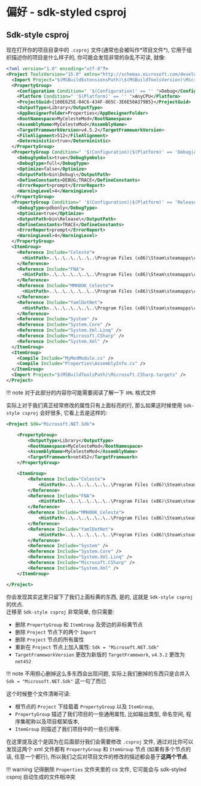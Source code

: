 # 偏好 - sdk-styled csproj

## Sdk-style csproj

现在打开你的项目目录中的 `.csproj` 文件(通常也会被叫作\*项目文件\*), 它用于组织描述你的项目是什么样子的, 你可能会发现非常的杂乱不可读, 就像:

```xml title=".csproj" hl_lines="8 10-12 34-50"
<?xml version="1.0" encoding="utf-8"?>
<Project ToolsVersion="15.0" xmlns="http://schemas.microsoft.com/developer/msbuild/2003">
  <Import Project="$(MSBuildExtensionsPath)\$(MSBuildToolsVersion)\Microsoft.Common.props" Condition="Exists('$(MSBuildExtensionsPath)\$(MSBuildToolsVersion)\Microsoft.Common.props')" />
  <PropertyGroup>
    <Configuration Condition=" '$(Configuration)' == '' ">Debug</Configuration>
    <Platform Condition=" '$(Platform)' == '' ">AnyCPU</Platform>
    <ProjectGuid>{100E625E-04C6-434F-865C-3E6E50A379B5}</ProjectGuid>
    <OutputType>Library</OutputType>
    <AppDesignerFolder>Properties</AppDesignerFolder>
    <RootNamespace>MyCelesteMod</RootNamespace>
    <AssemblyName>MyCelesteMod</AssemblyName>
    <TargetFrameworkVersion>v4.5.2</TargetFrameworkVersion>
    <FileAlignment>512</FileAlignment>
    <Deterministic>true</Deterministic>
  </PropertyGroup>
  <PropertyGroup Condition=" '$(Configuration)|$(Platform)' == 'Debug|AnyCPU' ">
    <DebugSymbols>true</DebugSymbols>
    <DebugType>full</DebugType>
    <Optimize>false</Optimize>
    <OutputPath>bin\Debug\</OutputPath>
    <DefineConstants>DEBUG;TRACE</DefineConstants>
    <ErrorReport>prompt</ErrorReport>
    <WarningLevel>4</WarningLevel>
  </PropertyGroup>
  <PropertyGroup Condition=" '$(Configuration)|$(Platform)' == 'Release|AnyCPU' ">
    <DebugType>pdbonly</DebugType>
    <Optimize>true</Optimize>
    <OutputPath>bin\Release\</OutputPath>
    <DefineConstants>TRACE</DefineConstants>
    <ErrorReport>prompt</ErrorReport>
    <WarningLevel>4</WarningLevel>
  </PropertyGroup>
  <ItemGroup>
    <Reference Include="Celeste">
      <HintPath>..\..\..\..\..\..\Program Files (x86)\Steam\steamapps\common\Celeste\Celeste.exe</HintPath>
    </Reference>
    <Reference Include="FNA">
      <HintPath>..\..\..\..\..\..\Program Files (x86)\Steam\steamapps\common\Celeste\FNA.dll</HintPath>
    </Reference>
    <Reference Include="MMHOOK_Celeste">
      <HintPath>..\..\..\..\..\..\Program Files (x86)\Steam\steamapps\common\Celeste\MMHOOK_Celeste.dll</HintPath>
    </Reference>
    <Reference Include="YamlDotNet">
      <HintPath>..\..\..\..\..\..\Program Files (x86)\Steam\steamapps\common\Celeste\YamlDotNet.dll</HintPath>
    </Reference>
    <Reference Include="System" />
    <Reference Include="System.Core" />
    <Reference Include="System.Xml.Linq" />
    <Reference Include="Microsoft.CSharp" />
    <Reference Include="System.Xml" />
  </ItemGroup>
  <ItemGroup>
    <Compile Include="MyModModule.cs" />
    <Compile Include="Properties\AssemblyInfo.cs" />
  </ItemGroup>
  <Import Project="$(MSBuildToolsPath)\Microsoft.CSharp.targets" />
</Project>
```
!!! note
    对于此部分的内容你可能需要阅读了解一下 `XML` 格式文件

实际上对于我们真正经常修改的属性只有上面标亮的行, 那么如果这时候使用 `Sdk-style csproj` 会好很多, 它看上去是这样的:

```xml title="Sdk-style csproj"
<Project Sdk="Microsoft.NET.Sdk">

    <PropertyGroup>
        <OutputType>Library</OutputType>
        <RootNamespace>MyCelesteMod</RootNamespace>
        <AssemblyName>MyCelesteMod</AssemblyName>
        <TargetFramework>net452</TargetFramework>
    </PropertyGroup>

    <ItemGroup>
        <Reference Include="Celeste">
            <HintPath>..\..\..\..\..\..\Program Files (x86)\Steam\steamapps\common\Celeste\Celeste.exe</HintPath>
        </Reference>
        <Reference Include="FNA">
            <HintPath>..\..\..\..\..\..\Program Files (x86)\Steam\steamapps\common\Celeste\FNA.dll</HintPath>
        </Reference>
        <Reference Include="MMHOOK_Celeste">
            <HintPath>..\..\..\..\..\..\Program Files (x86)\Steam\steamapps\common\Celeste\MMHOOK_Celeste.dll</HintPath>
        </Reference>
        <Reference Include="YamlDotNet">
            <HintPath>..\..\..\..\..\..\Program Files (x86)\Steam\steamapps\common\Celeste\YamlDotNet.dll</HintPath>
        </Reference>
        <Reference Include="System" />
        <Reference Include="System.Core" />
        <Reference Include="System.Xml.Linq" />
        <Reference Include="Microsoft.CSharp" />
        <Reference Include="System.Xml" />
    </ItemGroup>

</Project>
```

你会发现其实这里只留下了我们上面标黄的东西,
是的, 这就是 `Sdk-style csproj` 的优点.  
迁移至 `Sdk-style csproj` 非常简单, 你只需要:

- 删除 `PropertyGroup` 和 `ItemGroup` 及旁边的非标黄节点
- 删除 `Project` 节点下的两个 `Import`
- 删除 `Project` 节点的所有属性
- 重新在 `Project` 节点上加入属性: `Sdk = "Microsoft.NET.Sdk"`
- `TargetFrameworkVersion` 更改为新版的 `TargetFramework`, `v4.5.2` 更改为 `net452`

!!! note
    不用担心删掉这么多东西会出现问题, 实际上我们删掉的东西只是合并入 `Sdk = "Microsoft.NET.Sdk"` 这一句了而已

这个时候整个文件清晰可读:

- 根节点的 `Project` 下挂载着 `PropertyGroup` 以及 `ItemGroup`,
- `PropertyGroup` 描述了我们项目的一些通用属性, 比如输出类型, 命名空间, 程序集昵称以及项目框架版本,
- `ItemGroup` 则描述了我们项目中的一些引用等.

在这里提及这个是因为在后面部分我们会需要修改 `.csproj` 文件,
通过对比你可以发现这两个 xml 文件都有 `PropertyGroup` 和 `ItemGroup` 节点 (如果有多个节点的话, 任意一个都行),
所以我们之后对项目文件的修改的描述都会基于**这两个节点**.

!!! warning
    记得删除 `Properties` 文件夹里的 cs 文件, 它可能会与 sdk-styled csproj 自动生成的文件相冲突
